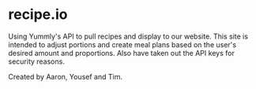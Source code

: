 # recipe.io
Using Yummly's API to pull recipes and display to our website. This site is intended to adjust portions and create meal plans based on the user's desired amount and proportions. Also have taken out the API keys for security reasons. 

Created by Aaron, Yousef and Tim.
